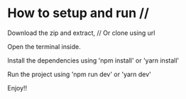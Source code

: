 # How to setup and run //

Download the zip and extract, // Or clone using url

Open the terminal inside.

Install the dependencies using 'npm install' or 'yarn install'

Run the project using 'npm run dev' or 'yarn dev'

Enjoy!!
